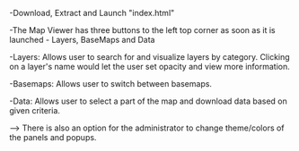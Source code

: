 -Download, Extract and Launch "index.html"

-The Map Viewer has three buttons to the left top corner as soon as it is launched - Layers, BaseMaps and Data

-Layers: Allows user to search for and visualize layers by category. Clicking on a layer's name would let the user set opacity and view more information.

-Basemaps: Allows user to switch between basemaps.

-Data: Allows user to select a part of the map and download data based on given criteria.

--> There is also an option for the administrator to change theme/colors of the panels and popups.